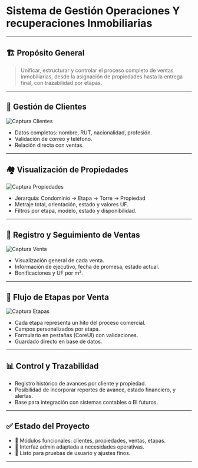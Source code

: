 # Sistema de Gestión Operaciones Y recuperaciones Inmobiliarias
---

## 🏗️ Propósito General

> Unificar, estructurar y controlar el proceso completo de ventas inmobiliarias, desde la asignación de propiedades hasta la entrega final, con trazabilidad por etapas.

---

## 👤 Gestión de Clientes

![Captura Clientes](./img/captura_clientes.png)

- Datos completos: nombre, RUT, nacionalidad, profesión.
- Validación de correo y teléfono.
- Relación directa con ventas.

---

## 🏘️ Visualización de Propiedades

![Captura Propiedades](./img/captura_propiedades.png)

- Jerarquía: Condominio → Etapa → Torre → Propiedad
- Metraje total, orientación, estado y valores UF.
- Filtros por etapa, modelo, estado y disponibilidad.

---

## 📑 Registro y Seguimiento de Ventas

![Captura Venta](./img/captura_venta.png)

- Visualización general de cada venta.
- Información de ejecutivo, fecha de promesa, estado actual.
- Bonificaciones y UF por m².

---

## 🧾 Flujo de Etapas por Venta

![Captura Etapas](./img/captura_etapas.png)

- Cada etapa representa un hito del proceso comercial.
- Campos personalizados por etapa.
- Formulario en pestañas (CoreUI) con validaciones.
- Guardado directo en base de datos.

---

## 📊 Control y Trazabilidad

- Registro histórico de avances por cliente y propiedad.
- Posibilidad de incorporar reportes de avance, estado financiero, y alertas.
- Base para integración con sistemas contables o BI futuros.

---

## ✅ Estado del Proyecto

- 🧩 Módulos funcionales: clientes, propiedades, ventas, etapas.
- 🎨 Interfaz admin adaptada a necesidades operativas.
- 📌 Listo para pruebas de usuario y ajustes finos.

---

